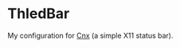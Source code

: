 # ThledBar

My configuration for [Cnx](https://github.com/mjkillough/cnx) (a simple X11 status bar).

